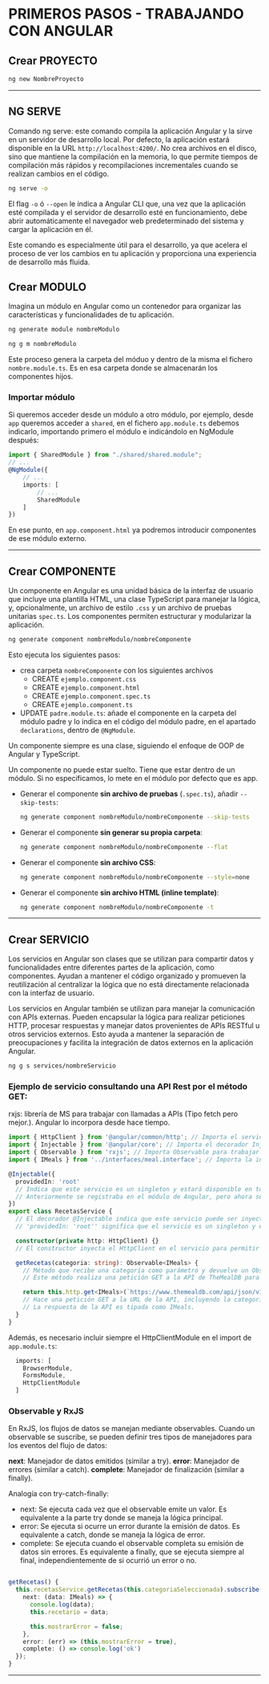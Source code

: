 # PRIMEROS PASOS - TRABAJANDO CON ANGULAR
## Crear PROYECTO
```bash
ng new NombreProyecto
```
---------------------------------------

## NG SERVE

Comando ng serve: este comando compila la aplicación Angular y la sirve en un servidor de desarrollo local. Por defecto, la aplicación estará disponible en la URL `http://localhost:4200/`.
No crea archivos en el disco, sino que mantiene la compilación en la memoria, lo que permite tiempos de compilación más rápidos y recompilaciones incrementales cuando se realizan cambios en el código.
```bash
ng serve -o
```

El flag `-o` ó `--open` le indica a Angular CLI que, una vez que la aplicación esté compilada y el servidor de desarrollo esté en funcionamiento, debe abrir automáticamente el navegador web predeterminado del sistema y cargar la aplicación en él.

Este comando es especialmente útil para el desarrollo, ya que acelera el proceso de ver los cambios en tu aplicación y proporciona una experiencia de desarrollo más fluida.

## Crear MODULO

Imagina un módulo en Angular como un contenedor para organizar las características y funcionalidades de tu aplicación.
```bash
ng generate module nombreModulo
```
```bash
ng g m nombreModulo
```
Este proceso genera la carpeta del móduo y dentro de la misma el fichero `nombre.module.ts`. Es en esa carpeta donde se almacenarán los componentes hijos.

### Importar módulo

Si queremos acceder desde un módulo a otro módulo, por ejemplo, desde `app` queremos acceder a `shared`, en el fichero `app.module.ts` debemos indicarlo, importando primero el módulo e indicándolo en NgModule después:
```ts
import { SharedModule } from "./shared/shared.module";
// ...
@NgModule({
    // ...
    imports: [
        // ...
        SharedModule
    ]
})
```

En ese punto, en `app.component.html` ya podremos introducir componentes de ese módulo externo.

---------------------------------------

## Crear COMPONENTE
Un componente en Angular es una unidad básica de la interfaz de usuario que incluye una plantilla HTML, una clase TypeScript para manejar la lógica, y, opcionalmente, un archivo de estilo `.css` y un archivo de pruebas unitarias `spec.ts`. Los componentes permiten estructurar y modularizar la aplicación.

```bash
ng generate component nombreModulo/nombreComponente
```

Esto ejecuta los siguientes pasos:
- crea carpeta `nombreComponente` con los siguientes archivos
    - CREATE `ejemplo.component.css`
    - CREATE `ejemplo.component.html`
    - CREATE `ejemplo.component.spec.ts`
    - CREATE `ejemplo.component.ts`
-  UPDATE `padre.module.ts`: añade el componente en la carpeta del módulo padre y lo indica en el código del módulo padre, en el apartado `declarations`, dentro de `@NgModule`.

Un componente siempre es una clase, siguiendo el enfoque de OOP de Angular y TypeScript.

Un componente no puede estar suelto. Tiene que estar dentro de un módulo. Si no especificamos, lo mete en el módulo por defecto que es app.

- Generar el componente **sin archivo de pruebas** (`.spec.ts`), añadir `--skip-tests`:

  ```bash
  ng generate component nombreModulo/nombreComponente --skip-tests
  ```

- Generar el componente **sin generar su propia carpeta**:
  ```bash
  ng generate component nombreModulo/nombreComponente --flat
  ```

- Generar el componente **sin archivo CSS**:
  ```bash
  ng generate component nombreModulo/nombreComponente --style=none
  ```

- Generar el componente **sin archivo HTML (inline template)**:
  ```bash
  ng generate component nombreModulo/nombreComponente -t
  ```

---------------------------------------

## Crear SERVICIO
Los servicios en Angular son clases que se utilizan para compartir datos y funcionalidades entre diferentes partes de la aplicación, como componentes. Ayudan a mantener el código organizado y promueven la reutilización al centralizar la lógica que no está directamente relacionada con la interfaz de usuario.

Los servicios en Angular también se utilizan para manejar la comunicación con APIs externas. Pueden encapsular la lógica para realizar peticiones HTTP, procesar respuestas y manejar datos provenientes de APIs RESTful u otros servicios externos. Esto ayuda a mantener la separación de preocupaciones y facilita la integración de datos externos en la aplicación Angular.

```bash
ng g s services/nombreServicio
```

### Ejemplo de servicio consultando una API Rest por el método GET:

rxjs: librería de MS para trabajar con llamadas a APIs (Tipo fetch pero mejor.). Angular lo incorpora desde hace tiempo.

```ts
import { HttpClient } from '@angular/common/http'; // Importa el servicio HttpClient para hacer peticiones HTTP.
import { Injectable } from '@angular/core'; // Importa el decorador Injectable para que este servicio pueda ser inyectado en otros componentes o servicios.
import { Observable } from 'rxjs'; // Importa Observable para trabajar con datos asíncronos. RxJS es una librería para programación reactiva que permite trabajar con flujos de datos asíncronos y eventos.
import { IMeals } from '../interfaces/meal.interface'; // Importa la interfaz IMeals para tipar la respuesta de la API.

@Injectable({
  providedIn: 'root'
  // Indica que este servicio es un singleton y estará disponible en toda la aplicación.
  // Anteriormente se registraba en el módulo de Angular, pero ahora se hace con providedIn.
})
export class RecetasService {
  // El decorador @Injectable indica que este servicio puede ser inyectado en cualquier parte de la aplicación.
  // 'providedIn: 'root'' significa que el servicio es un singleton y estará disponible en toda la aplicación.

  constructor(private http: HttpClient) {}
  // El constructor inyecta el HttpClient en el servicio para permitir hacer peticiones HTTP.

  getRecetas(categoria: string): Observable<IMeals> {
    // Método que recibe una categoría como parámetro y devuelve un Observable de tipo IMeals.
    // Este método realiza una petición GET a la API de TheMealDB para obtener recetas filtradas por categoría.

    return this.http.get<IMeals>(`https://www.themealdb.com/api/json/v1/1/filter.php?c=${categoria}`);
    // Hace una petición GET a la URL de la API, incluyendo la categoría en la query string.
    // La respuesta de la API es tipada como IMeals.
  }
}

```

Además, es necesario incluir siempre el HttpClientModule en el import de `app.module.ts`:

```ts
  imports: [
    BrowserModule,
    FormsModule,
    HttpClientModule
  ]
```

### Observable y RxJS

En RxJS, los flujos de datos se manejan mediante observables. Cuando un observable se suscribe, se pueden definir tres tipos de manejadores para los eventos del flujo de datos:

**next**: Manejador de datos emitidos (similar a try).
**error**: Manejador de errores (similar a catch).
**complete**: Manejador de finalización (similar a finally).

Analogía con try-catch-finally:
- next: Se ejecuta cada vez que el observable emite un valor. Es equivalente a la parte try donde se maneja la lógica principal.
- error: Se ejecuta si ocurre un error durante la emisión de datos. Es equivalente a catch, donde se maneja la lógica de error.
- complete: Se ejecuta cuando el observable completa su emisión de datos sin errores. Es equivalente a finally, que se ejecuta siempre al final, independientemente de si ocurrió un error o no.

```ts

getRecetas() {
  this.recetasService.getRecetas(this.categoriaSeleccionada).subscribe({
    next: (data: IMeals) => {
      console.log(data);
      this.recetario = data;

      this.mostrarError = false;
    },
    error: (err) => (this.mostrarError = true),
    complete: () => console.log('ok')
  });
}

```
------------------------------


